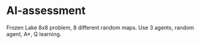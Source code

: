 # AI-assessment
 
Frozen Lake 8x8 problem, 
8 different random maps. 
Use 3 agents, random agent, A*, Q learning.

